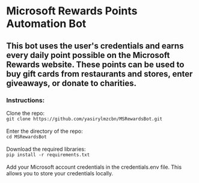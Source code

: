 # Microsoft Rewards Points Automation Bot

## This bot uses the user's credentials and earns every daily point possible on the Microsoft Rewards website. These points can be used to buy gift cards from restaurants and stores, enter giveaways, or donate to charities.

### Instructions:
Clone the repo:<br>
```git clone https://github.com/yasirylmzcbn/MSRewardsBot.git```<br><br>
Enter the directory of the repo:<br>
```cd MSRewardsBot```<br><br>
Download the required libraries:<br>
```pip install -r requirements.txt```<br><br>
Add your Microsoft account credentials in the credentials.env file. This allows you to store your credentials locally.

